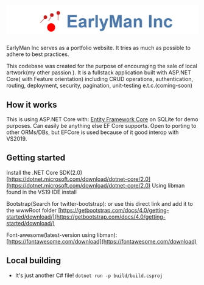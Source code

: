 # ![EarlyMan](logo.png)

EarlyMan Inc serves as a portfolio website. It tries as much as possible to adhere to best practices.


This codebase was created for the purpose of encouraging the sale of local artwork(my other passion ). It is a fullstack application built with ASP.NET Core( with Feature orientation) including CRUD operations, authentication, routing, deployment, security, pagination, unit-testing e.t.c.(coming-soon)

## How it works

This is using ASP.NET Core with:
[Entity Framework Core](https://docs.microsoft.com/en-us/ef/) on SQLite for demo purposes. Can easily be anything else EF Core supports. Open to porting to other ORMs/DBs, but EFCore is used because of it good interop with VS2019.

## Getting started

Install the .NET Core SDK(2.0)[https://dotnet.microsoft.com/download/dotnet-core/2.0](https://dotnet.microsoft.com/download/dotnet-core/2.0)
Using libman found in the VS19 IDE install

Bootstrap(Search for twitter-bootstrap): or use this direct link and add it to the wwwRoot folder [https://getbootstrap.com/docs/4.0/getting-started/download/](https://getbootstrap.com/docs/4.0/getting-started/download/)

Font-awesome(latest-version using libman): [https://fontawesome.com/download](https://fontawesome.com/download)

## Local building

- It's just another C# file!   `dotnet run -p build/build.csproj`
